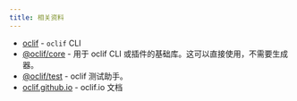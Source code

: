 ```yaml
---
title: 相关资料
---
```


* [oclif](https://github.com/oclif) - `oclif` CLI
* [@oclif/core](https://github.com/oclif/core) - 用于 oclif CLI 或插件的基础库。这可以直接使用，不需要生成器。
* [@oclif/test](https://github.com/oclif/test) - oclif 测试助手。
* [oclif.github.io](https://github.com/oclif/oclif.github.io) - oclif.io 文档
